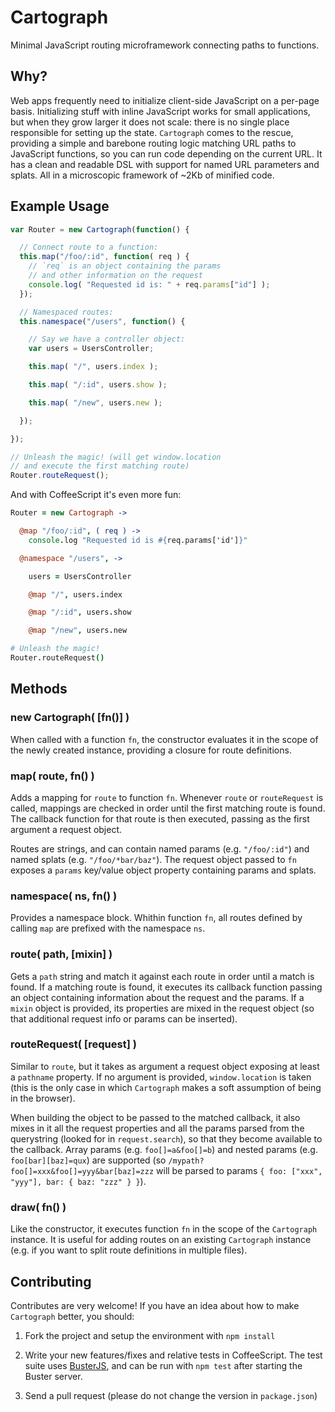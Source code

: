 # Cartograph

Minimal JavaScript routing microframework connecting paths to functions.


## Why?

Web apps frequently need to initialize client-side JavaScript on a per-page
basis. Initializing stuff with inline JavaScript works for small
applications, but when they grow larger it does not scale: there is no single
place responsible for setting up the state. `Cartograph` comes to the rescue,
providing a simple and barebone routing logic matching URL paths to
JavaScript functions, so you can run code depending on the current URL. It
has a clean and readable DSL with support for named URL parameters and
splats. All in a microscopic framework of ~2Kb of minified code.


## Example Usage

```javascript
var Router = new Cartograph(function() {

  // Connect route to a function:
  this.map("/foo/:id", function( req ) {
    // `req` is an object containing the params
    // and other information on the request
    console.log( "Requested id is: " + req.params["id"] );
  });

  // Namespaced routes:
  this.namespace("/users", function() {

    // Say we have a controller object:
    var users = UsersController;

    this.map( "/", users.index );

    this.map( "/:id", users.show );

    this.map( "/new", users.new );

  });

});

// Unleash the magic! (will get window.location
// and execute the first matching route)
Router.routeRequest();
```

And with CoffeeScript it's even more fun:

```coffeescript
Router = new Cartograph ->

  @map "/foo/:id", ( req ) ->
    console.log "Requested id is #{req.params['id']}"

  @namespace "/users", ->

    users = UsersController

    @map "/", users.index

    @map "/:id", users.show

    @map "/new", users.new

# Unleash the magic!
Router.routeRequest()
```


## Methods

### new Cartograph( [fn()] )

When called with a function `fn`, the constructor evaluates it in the scope of
the newly created instance, providing a closure for route definitions.

### map( route, fn() )

Adds a mapping for `route` to function `fn`. Whenever `route` or
`routeRequest` is called, mappings are checked in order until the first
matching route is found. The callback function for that route is then
executed, passing as the first argument a request object.

Routes are strings, and can contain named params (e.g. `"/foo/:id"`) and
named splats (e.g. `"/foo/*bar/baz"`). The request object passed to `fn`
exposes a `params` key/value object property containing params and splats.

### namespace( ns, fn() )

Provides a namespace block. Whithin function `fn`, all routes defined by
calling `map` are prefixed with the namespace `ns`.

### route( path, [mixin] )

Gets a `path` string and match it against each route in order until a match
is found. If a matching route is found, it executes its callback function
passing an object containing information about the request and the params. If
a `mixin` object is provided, its properties are mixed in the request object
(so that additional request info or params can be inserted).

### routeRequest( [request] )

Similar to `route`, but it takes as argument a request object exposing at
least a `pathname` property. If no argument is provided, `window.location` is
taken (this is the only case in which `Cartograph` makes a soft assumption of
being in the browser).

When building the object to be passed to the matched callback, it also mixes
in it all the request properties and all the params parsed from the
querystring (looked for in `request.search`), so that they become available to
the callback. Array params (e.g. `foo[]=a&foo[]=b`) and nested params (e.g.
`foo[bar][baz]=qux`) are supported (so
`/mypath?foo[]=xxx&foo[]=yyy&bar[baz]=zzz` will be parsed to params `{ foo:
["xxx", "yyy"], bar: { baz: "zzz" } }`).

### draw( fn() )

Like the constructor, it executes function `fn` in the scope of the
`Cartograph` instance. It is useful for adding routes on an existing
`Cartograph` instance (e.g. if you want to split route definitions in multiple
files).


## Contributing

Contributes are very welcome! If you have an idea about how to make
`Cartograph` better, you should:

  1. Fork the project and setup the environment with `npm install`

  2. Write your new features/fixes and relative tests in CoffeeScript. The
     test suite uses [BusterJS](http://busterjs.org), and can be run with
     `npm test` after starting the Buster server.

  3. Send a pull request (please do not change the version in `package.json`)
